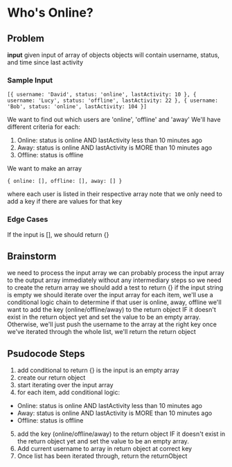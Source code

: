 # Who's Online?

## Problem

**input**
given input of array of objects
objects will contain username, status, and time since last activity

### Sample Input

`[{ username: 'David', status: 'online', lastActivity: 10 }, { username: 'Lucy', status: 'offline', lastActivity: 22 }, { username: 'Bob', status: 'online', lastActivity: 104 }]`

We want to find out which users are 'online', 'offline' and 'away'
We'll have different criteria for each:

1. Online: status is online AND lastActivity less than 10 minutes ago
2. Away: status is online AND lastActivity is MORE than 10 minutes ago
3. Offline: status is offline

We want to make an array

`{ online: [], offline: [], away: [] }`

where each user is listed in their respective array
note that we only need to add a key if there are values for that key

### Edge Cases

If the input is [], we should return {}

## Brainstorm

we need to process the input array
we can probably process the input array to the output array immediately without any intermediary steps
so we need to create the return array
we should add a test to return {} if the input string is empty
we should iterate over the input array
for each item, we'll use a conditional logic chain to determine if that user is online, away, offline
we'll want to add the key (online/offline/away) to the return object IF it doesn't exist in the return object yet and set the value to be an empty array.
Otherwise, we'll just push the username to the array at the right key
once we've iterated through the whole list, we'll return the return object

## Psudocode Steps

1. add conditional to return {} is the input is an empty array
2. create our return object
3. start iterating over the input array
4. for each item, add conditional logic:

- Online: status is online AND lastActivity less than 10 minutes ago
- Away: status is online AND lastActivity is MORE than 10 minutes ago
- Offline: status is offline

5. add the key (online/offline/away) to the return object IF it doesn't exist in the return object yet and set the value to be an empty array.
6. Add current username to array in return object at correct key
7. Once list has been iterated through, return the returnObject
